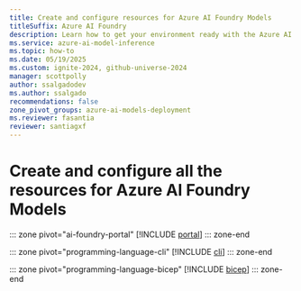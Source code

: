 ```yaml
---
title: Create and configure resources for Azure AI Foundry Models
titleSuffix: Azure AI Foundry
description: Learn how to get your environment ready with the Azure AI Foundry Models
ms.service: azure-ai-model-inference
ms.topic: how-to
ms.date: 05/19/2025
ms.custom: ignite-2024, github-universe-2024
manager: scottpolly
author: ssalgadodev
ms.author: ssalgado
recommendations: false
zone_pivot_groups: azure-ai-models-deployment
ms.reviewer: fasantia
reviewer: santiagxf
---
```


# Create and configure all the resources for Azure AI Foundry Models

::: zone pivot="ai-foundry-portal"
[!INCLUDE [portal](../../model-inference/includes/create-resources/portal.md)]
::: zone-end

::: zone pivot="programming-language-cli"
[!INCLUDE [cli](../../model-inference/includes/create-model-deployments/cli.md)]
::: zone-end

::: zone pivot="programming-language-bicep"
[!INCLUDE [bicep](../../model-inference/includes/create-resources/bicep.md)]
::: zone-end
